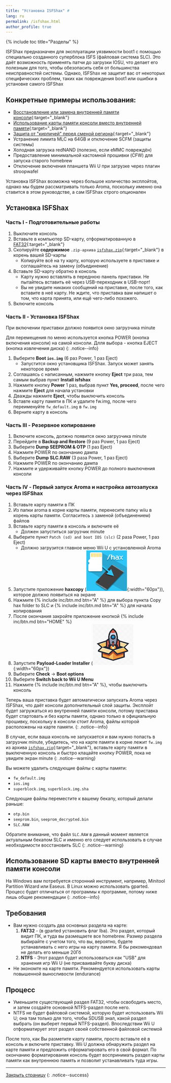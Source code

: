 ```yaml
---
title: "Установка ISFShax" #
lang: ru
permalink: /isfshax.html
author_profile: true
---
```


{% include toc title="Разделы" %}

ISFShax предназначен для эксплуатации уязвимости boot1 с помощью специально созданного суперблока ISFS (файловая система SLC). Это даёт возможность применять патчи до загрузки IOSU, что делает его полезным для того, чтобы обезопасить себя от большинства неисправностей системы. Однако, ISFShax не защитит вас от некоторых специфических проблем, таких как повреждения boot1 или ошибки в установке самого ISFShax

## Конкретные примеры использования:
- [Восстановление или замена внутренней памяти консоли](https://gbatemp.net/threads/how-to-upgrading-rebuilding-wii-u-internal-memory-mlc.636309/){:target="_blank"}
- [Использование карты памяти консоли вместо внутренней памяти](https://gbatemp.net/threads/sdusb-the-modern-way-to-play-wii-u-games-from-sd-at-full-speed.655744/){:target="_blank"}
- [Защита от "кирпичей" перед сменой региона](wiiu-region-change){:target="_blank"}
- Устранение лимита MLC на 64GB и отключение SCFM (защиты системы)
- Холодная загрузка redNAND (полезно, если eMMC повреждён)
- Предоставление минимальной кастомной прошивки (CFW) для запуска старого homebrew
- Отключение включения планшета Wii U при загрузке через плагин stroopwafel

Установка ISFShax возможна через большое количество эксплойтов, однако мы будем рассматривать только Aroma, поскольку именно она ставится в этом руководстве, а сам ISFShax строго опционален

## Установка ISFShax
### Часть I - Подготовительные работы

1. Выключите консоль
1. Вставьте в компьютер SD-карту, отформатированную в [FAT32](https://customfw.xyz/format_sd){:target="_blank"}
1. Скопируйте **содержимое** `.zip-архива` [`isfshax.zip`](/files/isfshax.zip){:target="_blank"} в корень вашей SD-карты
	* Копируйте всё на ту карту, которую используете в приставке и соглашайтесь на замену (объединение)
1. Вставьте SD-карту обратно в консоль
	* Карту нужно вставлять в переднюю панель приставки. Не пытайтесь вставить её через USB-переходник в USB-порт!
	* Вы не увидите никаких сообщений на приставке, после того, как вставите в неё карту. Не ждите, что приставка вам напишет о том, что карта принята, или ещё чего-либо похожего.
1. Включите консоль

### Часть II - Установка ISFShax

При включении приставки должно появится окно загрузчика minute

Для перемещения по меню используется кнопка POWER (кнопка включения консоли) на самой консоли. Длля выбора - кнопка EJECT (кнопка извлечения диска)
{: .notice--info}

1. Выберите **Boot `ios.img`** (6 раз Power, 1 раз Eject)
	* Запустится окно установщика ISFShax. Запуск может занять некоторое время
1. Соглашаясь с написанным, нажмите кнопку **Eject** три раза, тем самым выбрав пункт **Install isfshax**
1. Нажмите кнопку **Power** 1 раз, выбрав пункт **Yes, proceed**, после чего нажмите **Eject** для начала установки 
1. Дважды нажмите **Eject**, чтобы выключить консоль
1. Вставте карту памяти в ПК и удалите fw.img, после чего переименуйте `fw_default.img` в `fw.img`
1. Верните карту в консоль

### Часть III - Резервное копирование 

1. Включите консоль, должно появится окно загрузчика minute 
1. Перейдите в **Backup and Restore** (9 раз Power, 1 раз Eject)
1. Выберите **Dump SEEPROM & OTP** (1 раз Eject)
1. Нажмите POWER по окончанию дампа
1. Выберите **Dump SLC.RAW** (3 раза Power, 1 раз Eject)
1. Нажмите POWER по окончанию дампа
1. Нажмите и удерживайте кнопку POWER до полного выключения консоли 

### Часть IV - Первый запуск Aroma и настройка автозапуска через ISFShax

1. Вставьте карту памяти в ПК 
1. Из папки aroma в корне карты памяти, перенесите папку wiiu в корень карты памяти. Согласитесь з заменой (объединением) файлов
1. Вставьте карту памяти в консоль и включите её
	* Должен запуститься загрузчик minute 
1. Выберите пункт `Patch (sd) and boot IOS (slc)` (2 раза Power, 1 раз Eject)
	* Должно загрузится главное меню Wii U с установленной Aroma 
1. Запустите приложение **haxcopy** (![](/images/apps/haxcopy.png){:width="60px"}), которое должно появиться на экране
1. Нажмите {% include inc/btn.md btn="A" %} для выбора пункта Copy hax folder to SLC и {% include inc/btn.md btn="A" %} для начала копирования
1. После окончания закройте приложение кнопкой {% include inc/btn.md btn="HOME" %}
1. Запустите **Payload-Loader Installer** (![](/images/apps/payload-loader.png){:width="60px"})
1. Выберите **Check** -> **Boot options**
1. Выберите **Switch back to Wii U Menu**
1. Нажмите {% include inc/btn.md btn="A" %}, чтобы выключить консоль

Теперь ваша приставка будет автоматически запускать Aroma через ISFShax, что даёт консоли дополнительный слой защиты. Эксплойт будет загружаться из внутренней памяти консоли, потому приставка будет стартовать и без карты памяти, однако только в официальную прошивку, поскольку в консоли стоит Aroma, файлы которой расположены на карте памяти.
{: .notice--info}

В случае, если ваша консоль не запускается и вам нужно попасть в загрузчик minute, убедитесь, что на карте памяти в корне лежит `fw.img` из архива [`isfshax.zip`](https://github.com/rashevskyv/wiiu/releases/latest){:target="_blank"}, вставьте карту памяти в выключенную консоль и быстро клацайте кнопку POWER, пока не увидите экран minute 
{: .notice--warning}

Вы можете удалить следующие файлы с карты памяти: 
* `fw_default.img`
* `ios.img`
* `superblock.img`, `superblock.img.sha`

Следующие файлы переместите к вашему бекапу, который делали раньше: 
* `otp.bin`
* `seeprom.bin`, `seeprom_decrypted.bin`
* `SLC.RAW`

Обратите внимание, что файл `SLC.RAW` в данный момент является актуальным бекапом SLC и именно его следует использовать в случае необходимости восстановить SLC 
{: .notice--warning}

## Использование SD карты вместо внутренней памяти консоли  

На Windows вам потребуется сторонний инструмент, например, Minitool Partition Wizard или Easeus. В Linux можно использовать gparted. Процесс будет отличаться от программы к программе, потому ниже лишь общие рекомендации
{: .notice--info}

## Требования
- Вам нужно создать два основных раздела на карте:
    1. **FAT32** - (в gparted установить флаг lba). Это раздел, который видит ПК, и туда вы размещаете все homebrew. Размер раздела выбирайте с учетом того, что вы, вероятно, будете устанавливать с него игры на карту памяти. Я бы рекомендовал не делать его меньше 20Гб
    2. **NTFS** - Этот раздел будет использоваться как "USB" для хранения игр Wii U (не присваивайте букву диска)
- Не экономте на карте памяти. Рекомендуется использовать карты повышенной выносливости (endurance)

## Процесс
- Уменьшите существующий раздел FAT32, чтобы освободить место, и затем создайте основной NTFS-раздел после него. 
- NTFS не будет файловой системой, которую будет использовать Wii U; она там только для того, чтобы SDUSB знал, какой раздел выбрать (он выберет первый NTFS-раздел). Впоследствии Wii U отформатирует этот раздел своей собственной файловой системой

После того, как Вы разметите карту памяти, просто вставьте её в консоль и включите приставку. Wii U должна обнаружить раздел на карте памяти и предложить отформатировать его в свой формат. По окончанию форматирования консоль будет воспринимать раздел карты памяти как внутреннюю память и позволит устанавливать туда игры. 

___

[Закрыть страницу](javascript:window.close();)
{: .notice--success}